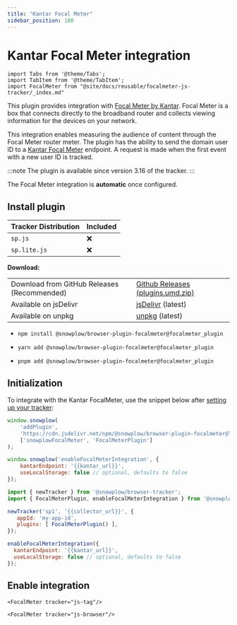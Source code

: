 ```yaml
---
title: "Kantar Focal Meter"
sidebar_position: 180
---
```


# Kantar Focal Meter integration

```mdx-code-block
import Tabs from '@theme/Tabs';
import TabItem from '@theme/TabItem';
import FocalMeter from "@site/docs/reusable/focalmeter-js-tracker/_index.md"
```

This plugin provides integration with [Focal Meter by Kantar](https://www.virtualmeter.co.uk/focalmeter). Focal Meter is a box that connects directly to the broadband router and collects viewing information for the devices on your network.

This integration enables measuring the audience of content through the Focal Meter router meter.
The plugin has the ability to send the domain user ID to a [Kantar Focal Meter](https://www.virtualmeter.co.uk/focalmeter) endpoint.
A request is made when the first event with a new user ID is tracked.

:::note
The plugin is available since version 3.16 of the tracker.
:::

The Focal Meter integration is **automatic** once configured.

## Install plugin

<Tabs groupId="platform" queryString>
  <TabItem value="js" label="JavaScript (tag)" default>

| Tracker Distribution | Included |
|----------------------|----------|
| `sp.js`              | ❌        |
| `sp.lite.js`         | ❌        |

**Download:**

<table><tbody><tr><td>Download from GitHub Releases (Recommended)</td><td><a href="https://github.com/snowplow/snowplow-javascript-tracker/releases">Github Releases (plugins.umd.zip)</a></td></tr><tr><td>Available on jsDelivr</td><td><a href="https://cdn.jsdelivr.net/npm/@snowplow/browser-plugin-focalmeter@latest/dist/index.umd.min.js">jsDelivr</a> (latest)</td></tr><tr><td>Available on unpkg</td><td><a href="https://unpkg.com/@snowplow/browser-plugin-focalmeter@latest/dist/index.umd.min.js">unpkg</a> (latest)</td></tr></tbody></table>

  </TabItem>
  <TabItem value="browser" label="Browser (npm)">

- `npm install @snowplow/browser-plugin-focalmeter@focalmeter_plugin`
- `yarn add @snowplow/browser-plugin-focalmeter@focalmeter_plugin`
- `pnpm add @snowplow/browser-plugin-focalmeter@focalmeter_plugin`



  </TabItem>
</Tabs>

## Initialization

<Tabs groupId="platform" queryString>
  <TabItem value="js" label="JavaScript (tag)" default>

To integrate with the Kantar FocalMeter, use the snippet below after [setting up your tracker](/docs/collecting-data/collecting-from-own-applications/javascript-trackers/web-tracker/quick-start-guide/index.md):

```javascript
window.snowplow(
    'addPlugin',
    'https://cdn.jsdelivr.net/npm/@snowplow/browser-plugin-focalmeter@latest/dist/index.umd.min.js',
    ['snowplowFocalMeter', 'FocalMeterPlugin']
);

window.snowplow('enableFocalMeterIntegration', {
    kantarEndpoint: '{{kantar_url}}',
    useLocalStorage: false // optional, defaults to false
});
```

  </TabItem>
  <TabItem value="browser" label="Browser (npm)">

```javascript
import { newTracker } from '@snowplow/browser-tracker';
import { FocalMeterPlugin, enableFocalMeterIntegration } from '@snowplow/browser-plugin-focalmeter';

newTracker('sp1', '{{collector_url}}', { 
   appId: 'my-app-id', 
   plugins: [ FocalMeterPlugin() ],
});

enableFocalMeterIntegration({
  kantarEndpoint: '{{kantar_url}}',
  useLocalStorage: false // optional, defaults to false
});
```
  </TabItem>
</Tabs>

## Enable integration

<Tabs groupId="platform" queryString>
  <TabItem value="js" label="JavaScript (tag)" default>

```mdx-code-block
<FocalMeter tracker="js-tag"/>
```

  </TabItem>
  <TabItem value="browser" label="Browser (npm)">

```mdx-code-block
<FocalMeter tracker="js-browser"/>
```

  </TabItem>
</Tabs>
